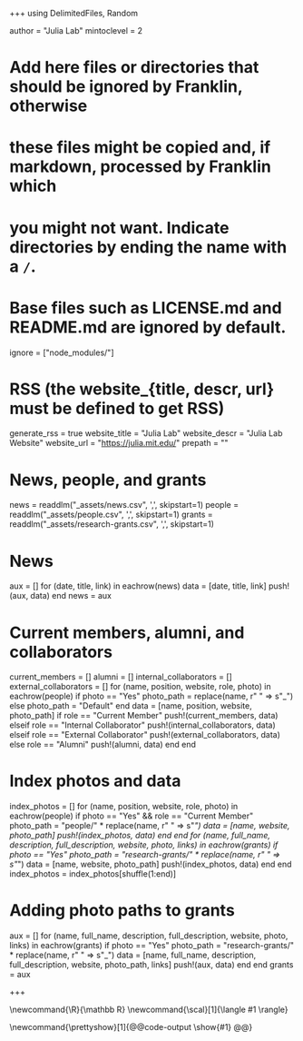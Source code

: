 <!--
Add here global page variables to use throughout your website.
-->

+++
using DelimitedFiles, Random

author = "Julia Lab"
mintoclevel = 2

# Add here files or directories that should be ignored by Franklin, otherwise
# these files might be copied and, if markdown, processed by Franklin which
# you might not want. Indicate directories by ending the name with a `/`.
# Base files such as LICENSE.md and README.md are ignored by default.
ignore = ["node_modules/"]

# RSS (the website_{title, descr, url} must be defined to get RSS)
generate_rss = true
website_title = "Julia Lab"
website_descr = "Julia Lab Website"
website_url   = "https://julia.mit.edu/"
prepath = ""

# News, people, and grants
news = readdlm("_assets/news.csv", ',', skipstart=1)
people = readdlm("_assets/people.csv", ',', skipstart=1)
grants = readdlm("_assets/research-grants.csv", ',', skipstart=1)


# News
aux = []
for (date, title, link) in eachrow(news)
    data = [date, title, link]
    push!(aux, data)
end
news = aux

# Current members, alumni, and collaborators
current_members = []
alumni = []
internal_collaborators = []
external_collaborators = []
for (name, position, website, role, photo) in eachrow(people)
        if photo == "Yes"
            photo_path = replace(name, r" " => s"_")
        else
            photo_path = "Default"
        end
        data = [name, position, website, photo_path]
        if role == "Current Member"
            push!(current_members, data)
        elseif role == "Internal Collaborator"
            push!(internal_collaborators, data)
        elseif role == "External Collaborator"
            push!(external_collaborators, data)
        else role == "Alumni"
            push!(alumni, data)
        end
end

# Index photos and data
index_photos = []
for (name, position, website, role, photo) in eachrow(people)
    if photo == "Yes" && role == "Current Member"
        photo_path = "people/" * replace(name, r" " => s"_")
        data = [name, website, photo_path]
        push!(index_photos, data)
    end
end
for (name, full_name, description, full_description, website, photo, links) in eachrow(grants)
    if photo == "Yes"
        photo_path = "research-grants/" * replace(name, r" " => s"_")
        data = [name, website, photo_path]
        push!(index_photos, data)
    end
end
index_photos = index_photos[shuffle(1:end)]


# Adding photo paths to grants 
aux = []
for (name, full_name, description, full_description, website, photo, links) in eachrow(grants)
    if photo == "Yes"
        photo_path = "research-grants/" * replace(name, r" " => s"_")
        data = [name, full_name, description, full_description, website, photo_path, links]
        push!(aux, data)
    end
end
grants = aux



+++

<!--
Add here global latex commands to use throughout your pages.
-->
\newcommand{\R}{\mathbb R}
\newcommand{\scal}[1]{\langle #1 \rangle}


<!-- people_table -->
\newcommand{\prettyshow}[1]{@@code-output \show{#1} @@}

